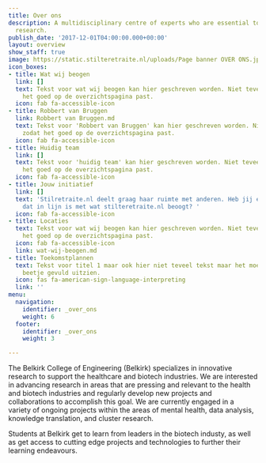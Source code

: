 ```yaml
---
title: Over ons
description: A multidisciplinary centre of experts who are essential to patient-oriented
  research.
publish_date: '2017-12-01T04:00:00.000+00:00'
layout: overview
show_staff: true
image: https://static.stilteretraite.nl/uploads/Page banner OVER ONS.jpg
icon_boxes:
- title: Wat wij beogen
  link: []
  text: Tekst voor wat wij beogen kan hier geschreven worden. Niet teveel tekst zodat
    het goed op de overzichtspagina past.
  icon: fab fa-accessible-icon
- title: Robbert van Bruggen
  link: Robbert van Bruggen.md
  text: Tekst voor 'Robbert van Bruggen' kan hier geschreven worden. Niet teveel tekst
    zodat het goed op de overzichtspagina past.
  icon: fab fa-accessible-icon
- title: Huidig team
  link: []
  text: Tekst voor 'huidig team' kan hier geschreven worden. Niet teveel tekst zodat
    het goed op de overzichtspagina past.
  icon: fab fa-accessible-icon
- title: Jouw initiatief
  link: []
  text: 'Stilretraite.nl deelt graag haar ruimte met anderen. Heb jij een initiatief
    dat in lijn is met wat stilteretraite.nl beoogt? '
  icon: fab fa-accessible-icon
- title: Locaties
  text: Tekst voor wat wij beogen kan hier geschreven worden. Niet teveel tekst zodat
    het goed op de overzichtspagina past.
  icon: fab fa-accessible-icon
  link: wat-wij-beogen.md
- title: Toekomstplannen
  text: Tekst voor titel 1 maar ook hier niet teveel tekst maar het moet er wel een
    beetje gevuld uitzien.
  icon: fas fa-american-sign-language-interpreting
  link: ''
menu:
  navigation:
    identifier: _over_ons
    weight: 6
  footer:
    identifier: _over_ons
    weight: 3

---
```

The Belkirk College of Engineering (Belkirk) specializes in innovative research to support the healthcare and biotech industries. We are interested in advancing research in areas that are pressing and relevant to the health and biotech industries and regularly develop new projects and collaborations to accomplish this goal. We are currently engaged in a variety of ongoing projects within the areas of mental health, data analysis, knowledge translation, and cluster research.

Students at Belkirk get to learn from leaders in the biotech industy, as well as get access to cutting edge projects and technologies to further their learning endeavours.